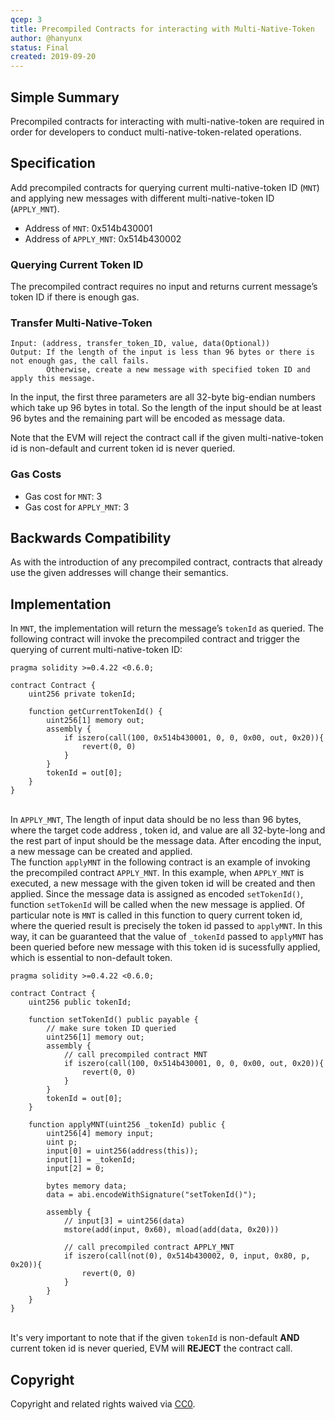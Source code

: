 ```yaml
---
qcep: 3
title: Precompiled Contracts for interacting with Multi-Native-Token
author: @hanyunx
status: Final
created: 2019-09-20
---
```


## Simple Summary
Precompiled contracts for interacting with multi-native-token are required in order for developers to conduct multi-native-token-related operations.

## Specification
Add precompiled contracts for querying current multi-native-token ID (`MNT`) and applying new messages with different multi-native-token ID (`APPLY_MNT`).

- Address of `MNT`: 0x514b430001
- Address of `APPLY_MNT`: 0x514b430002

### Querying Current Token ID
The precompiled contract requires no input and returns current message’s token ID if there is enough gas.

### Transfer Multi-Native-Token
```
Input: (address, transfer_token_ID, value, data(Optional))
Output: If the length of the input is less than 96 bytes or there is not enough gas, the call fails.
        Otherwise, create a new message with specified token ID and apply this message.
```
In the input, the first three parameters are all 32-byte big-endian numbers which take up 96 bytes in total. So the length of the input should be at least 96 bytes and the remaining part will be encoded as message data.

Note that the EVM will reject the contract call if the given multi-native-token id is non-default and current token id is never queried.

### Gas Costs
- Gas cost for `MNT`: 3
- Gas cost for `APPLY_MNT`: 3

## Backwards Compatibility
As with the introduction of any precompiled contract, contracts that already use the given addresses will change their semantics.

## Implementation
In `MNT`, the implementation will return the message’s `tokenId` as queried.
The following contract will invoke the precompiled contract and trigger the querying of current multi-native-token ID:
```
pragma solidity >=0.4.22 <0.6.0;

contract Contract {
    uint256 private tokenId;

    function getCurrentTokenId() {
        uint256[1] memory out;
        assembly {
            if iszero(call(100, 0x514b430001, 0, 0, 0x00, out, 0x20)){
                revert(0, 0)
            }
        }
        tokenId = out[0];
    }
}
```

\
In `APPLY_MNT`, The length of input data should be no less than 96 bytes, where the target code address , token id, and value are all 32-byte-long and the rest part of input should be the message data.
After encoding the input, a new message can be created and applied. \
The function `applyMNT` in the following contract is an example of invoking the precompiled contract `APPLY_MNT`. In this example, when `APPLY_MNT` is executed, a new message with the given token id will be created and then applied. Since the message data is assigned as encoded `setTokenId()`, function `setTokenId` will be called when the new message is applied. Of particular note is `MNT` is called in this function to query current token id, where the queried result is precisely the token id passed to `applyMNT`. In this way, it can be guaranteed that the value of `_tokenId` passed to `applyMNT` has been queried before new message with this token id is sucessfully applied, which is essential to non-default token.
```
pragma solidity >=0.4.22 <0.6.0;

contract Contract {
    uint256 public tokenId;

    function setTokenId() public payable {
        // make sure token ID queried
        uint256[1] memory out;
        assembly {
            // call precompiled contract MNT
            if iszero(call(100, 0x514b430001, 0, 0, 0x00, out, 0x20)){
                revert(0, 0)
            }
        }
        tokenId = out[0];
    }

    function applyMNT(uint256 _tokenId) public {
        uint256[4] memory input;
        uint p;
        input[0] = uint256(address(this));
        input[1] = _tokenId;
        input[2] = 0;

        bytes memory data;
        data = abi.encodeWithSignature("setTokenId()");

        assembly {
            // input[3] = uint256(data)
            mstore(add(input, 0x60), mload(add(data, 0x20)))

            // call precompiled contract APPLY_MNT
            if iszero(call(not(0), 0x514b430002, 0, input, 0x80, p, 0x20)){
                revert(0, 0)
            }
        }
    }
}
```

\
It's very important to note that if the given `tokenId` is non-default **AND** current token id is never queried, EVM will **REJECT** the contract call.

## Copyright
Copyright and related rights waived via [CC0](https://creativecommons.org/publicdomain/zero/1.0/).
